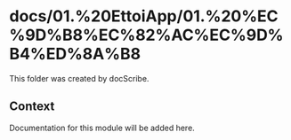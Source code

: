 # docs/01.%20EttoiApp/01.%20%EC%9D%B8%EC%82%AC%EC%9D%B4%ED%8A%B8

This folder was created by docScribe.

## Context

Documentation for this module will be added here.